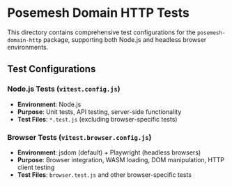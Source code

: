 # Posemesh Domain HTTP Tests

This directory contains comprehensive test configurations for the `posemesh-domain-http` package, supporting both Node.js and headless browser environments.

## Test Configurations

### Node.js Tests (`vitest.config.js`)
- **Environment**: Node.js
- **Purpose**: Unit tests, API testing, server-side functionality
- **Test Files**: `*.test.js` (excluding browser-specific tests)

### Browser Tests (`vitest.browser.config.js`)
- **Environment**: jsdom (default) + Playwright (headless browsers)
- **Purpose**: Browser integration, WASM loading, DOM manipulation, HTTP client testing
- **Test Files**: `browser.test.js` and other browser-specific tests

